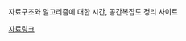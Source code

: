 자료구조와 알고리즘에 대한 시간, 공간복잡도 정리 사이트

[자료링크](https://webcache.googleusercontent.com/search?q=cache:NeIGmrlDdFwJ:https://www.bigocheatsheet.com/&cd=1&hl=ko&ct=clnk&gl=kr)